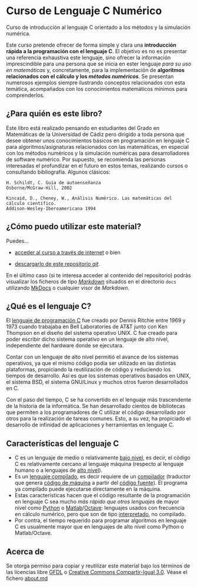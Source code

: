 # Curso de Lenguaje C Numérico

Curso de introducción al lenguaje C orientado a los métodos y la simulación numérica.

Este curso pretende ofrecer de forma simple y clara una **introducción rápida a la programación con el lenguaje C**. El objetivo es no es presentar una referencia exhaustiva este lenguaje, sino ofrecer la información imprescindible para una persona que se inicia en ester lenguaje *para su uso en matemáticas* y, concretamente, para la implementación de **algoritmos relacionados con el cálculo y los *métodos numéricos***. Se presentan numerosos ejemplos siempre ilustrando conceptos relacionados con esta temática, acompañados con los conocimientos matemáticos mínimos para comprenderlos.


## ¿Para quién es este libro?

Este libro está realizado pensando en estudiantes del Grado en Matemáticas de la Universidad de Cádiz pero dirigido a toda persona que desee obtener unos conocimientos básicos en programación en lenguaje C para algoritmos/asignaturas relacionados con las matemáticas, en especial con los métodos numéricos y la simulación numéricas para desarrolladores de software numérico. Por supuesto, se recomienda las personas interesadas el profundizar en el futuro en estos temas, realizando cursos o consultando bibliografía. Algunos clásicos:


    H. Schildt, C. Guía de autoenseñanza
    Osborne/McGraw-Hill, 2002

    Kincaid, D., Cheney, W., Análisis Numérico. Las matemáticas del cálculo científico.
    Addison-Wesley-Iberoamericana 1994

## ¿Cómo puedo utilizar este material?

Puedes...

- [acceder al curso a través de internet](https://rrgalvan.github.io/curso-c-numerico) o bien

- [descargarlo de este repositorio *git*](https://github.com/rrgalvan/curso-c-numerico).

En el último caso (si te interesa acceder al contenido del repositorio) podrás visualizar los ficheros de tipo *[Markdown](https://es.wikipedia.org/wiki/Markdown)* situados en el directorio `docs` utilizando [MkDocs](https://www.mkdocs.org) o cualquier visor de *Markdown*.


## ¿Qué es el lenguaje C?

El [lenguaje de programación C](https://es.wikipedia.org/wiki/C_(lenguaje_de_programaci%C3%B3n)) fue creado por Dennis Ritchie entre 1969 y 1973 cuando trabajaba en Bell Laboratories de AT&T junto con Ken Thompson en el diseño del sistema operativo UNIX. C fue creado para poder escribir dicho sistema operativo en un lenguaje de alto nivel, independiente del hardware donde se ejecutara.

Contar con un lenguaje de alto nivel permitió el avance de los sistemas operativos, ya que el mismo código podía ser utilizado en las distintas plataformas, propiciando la reutilización de código y reduciendo los tiempos de desarrollo. Así es que los sistemas operativos basados en UNIX, el sistema BSD, el sistema GNU/Linux y muchos otros fueron desarrollados en C.

Con el paso del tiempo, C se ha convertido en el lenguaje más trascendente de la historia de la informática. Se han desarrollado cientos de bibliotecas que permiten a los programadores de C utilizar el código desarrollado por otros para la realización de tareas comunes. Esto, a su vez, ha propiciado el desarrollo de infinidad de aplicaciones y herramientas en lenguaje C.

## Características del lenguaje C

- C es un lenguaje de medio o relativamente [bajo nivel](https://es.wikipedia.org/wiki/Lenguaje_de_bajo_nivel), es decir, el código C es relativamente cercano al lenguaje máquina (respecto al lenguaje humano o a lenguajes de [alto nivel](https://es.wikipedia.org/wiki/Lenguaje_de_alto_nivel)).
- Es un [lenguaje compilado](https://es.wikipedia.org/wiki/Lenguaje_de_programaci%C3%B3n_compilado), es decir requiere de un [compilador](https://es.wikipedia.org/wiki/Compilador) (traductor que genera [código de máquina](https://es.wikipedia.org/wiki/Lenguaje_de_m%C3%A1quina) a partir del [código fuente](https://es.wikipedia.org/wiki/C%C3%B3digo_fuente)). El programa ya compilado puede ejecutarse directamente en la máquina.
- Estas características hacen que el código resultante de la programación en lenguaje C sea mucho *más rápido que otros lenguajes* de mayor nivel como [Python](https://www.python.org/) o [Matlab](https://www.mathworks.com/products/matlab.html)/[Octave](https://www.gnu.org/software/octave/index): lenguajes usados con frecuencia en cálculo numérico, pero que son de tipo [interpretado](https://es.wikipedia.org/wiki/Int%C3%A9rprete_(inform%C3%A1tica)), no compilado.
- Por contra, el tiempo requerido para programar algoritmos en lenguaje C es usualmente mayor que en lenguajes de alto nivel como Python o Matlab/Octave.


## Acerca de

Se otorga permiso para copiar y reutilizar este material bajo los términos de las licencias libre [GFDL](https://es.wikipedia.org/wiki/Licencia_de_documentaci%C3%B3n_libre_de_GNU) o [Creative Commons Compartir-Igual 3.0](https://creativecommons.org/licenses/by-sa/3.0/deed.es). Véase el fichero [about.md](about.md)
